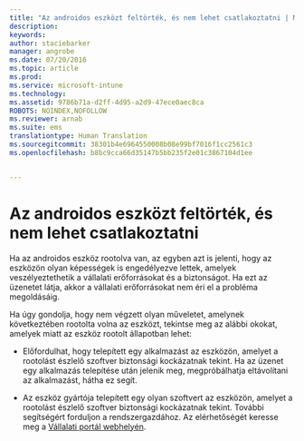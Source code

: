```yaml
---
title: "Az androidos eszközt feltörték, és nem lehet csatlakoztatni | Microsoft Intune"
description: 
keywords: 
author: staciebarker
manager: angrobe
ms.date: 07/20/2016
ms.topic: article
ms.prod: 
ms.service: microsoft-intune
ms.technology: 
ms.assetid: 9786b71a-d2ff-4d95-a2d9-47ece0aec8ca
ROBOTS: NOINDEX,NOFOLLOW
ms.reviewer: arnab
ms.suite: ems
translationtype: Human Translation
ms.sourcegitcommit: 38301b4e6964550008b08e99bf7016f1cc2561c3
ms.openlocfilehash: b8bc9cca66d35147b5bb235f2e01c3867104d1ee


---
```



# Az androidos eszközt feltörték, és nem lehet csatlakoztatni

Ha az androidos eszköz rootolva van, az egyben azt is jelenti, hogy az eszközön olyan képességek is engedélyezve lettek, amelyek veszélyeztethetik a vállalati erőforrásokat és a biztonságot. Ha ezt az üzenetet látja, akkor a vállalati erőforrásokat nem éri el a probléma megoldásáig.

Ha úgy gondolja, hogy nem végzett olyan műveletet, amelynek következtében rootolta volna az eszközt, tekintse meg az alábbi okokat, amelyek miatt az eszköz rootolt állapotban lehet:

- Előfordulhat, hogy telepített egy alkalmazást az eszközön, amelyet a rootolást észlelő szoftver biztonsági kockázatnak tekint. Ha az üzenet egy alkalmazás telepítése után jelenik meg, megpróbálhatja eltávolítani az alkalmazást, hátha ez segít.

- Az eszköz gyártója telepített egy olyan szoftvert az eszközön, amelyet a rootolást észlelő szoftver biztonsági kockázatnak tekint. További segítségért forduljon a rendszergazdához. Az elérhetőségét keresse meg a [Vállalati portál webhelyén](http://portal.manage.microsoft.com).





<!--HONumber=Aug16_HO5-->


